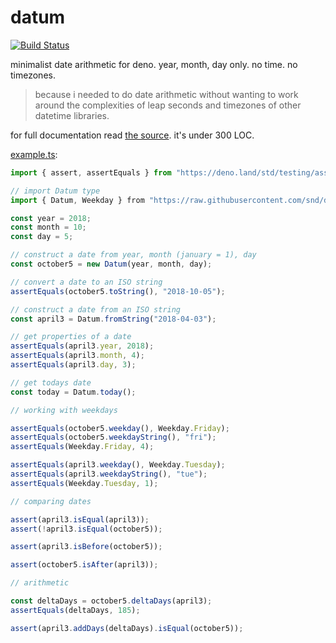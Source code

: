 # datum

[![Build Status](https://travis-ci.org/snd/datum.svg?branch=master)](https://travis-ci.org/snd/datum/branches)

minimalist date arithmetic for deno. year, month, day only. no time. no timezones.

> because i needed to do date arithmetic without wanting to work around
> the complexities of leap seconds and timezones of other datetime libraries.

for full documentation read [the source](datum.ts). it's under 300 LOC.

[example.ts](example.ts):
```typescript
import { assert, assertEquals } from "https://deno.land/std/testing/asserts.ts";

// import Datum type
import { Datum, Weekday } from "https://raw.githubusercontent.com/snd/datum/master/datum.ts";

const year = 2018;
const month = 10;
const day = 5;

// construct a date from year, month (january = 1), day
const october5 = new Datum(year, month, day);

// convert a date to an ISO string
assertEquals(october5.toString(), "2018-10-05");

// construct a date from an ISO string
const april3 = Datum.fromString("2018-04-03");

// get properties of a date
assertEquals(april3.year, 2018);
assertEquals(april3.month, 4);
assertEquals(april3.day, 3);

// get todays date
const today = Datum.today();

// working with weekdays

assertEquals(october5.weekday(), Weekday.Friday);
assertEquals(october5.weekdayString(), "fri");
assertEquals(Weekday.Friday, 4);

assertEquals(april3.weekday(), Weekday.Tuesday);
assertEquals(april3.weekdayString(), "tue");
assertEquals(Weekday.Tuesday, 1);

// comparing dates

assert(april3.isEqual(april3));
assert(!april3.isEqual(october5));

assert(april3.isBefore(october5));

assert(october5.isAfter(april3));

// arithmetic

const deltaDays = october5.deltaDays(april3);
assertEquals(deltaDays, 185);

assert(april3.addDays(deltaDays).isEqual(october5));
```
